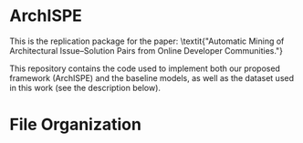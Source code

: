 # ArchISPE
This is the replication package for the paper: \textit{"Automatic Mining of Architectural Issue–Solution Pairs from Online Developer Communities."}

This repository contains the code used to implement both our proposed framework (ArchISPE) and the baseline models, as well as the dataset used in this work (see the description below).

# File Organization
